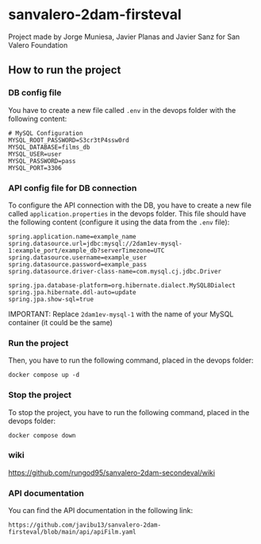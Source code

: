 # sanvalero-2dam-firsteval
Project made by Jorge Muniesa, Javier Planas and Javier Sanz for San Valero Foundation

## How to run the project

### DB config file
You have to create a new file called `.env` in the devops folder with the following content:
```
# MySQL Configuration
MYSQL_ROOT_PASSWORD=S3cr3tP4ssw0rd
MYSQL_DATABASE=films_db
MYSQL_USER=user
MYSQL_PASSWORD=pass
MYSQL_PORT=3306
```

### API config file for DB connection
To configure the API connection with the DB, you have to create a new file called `application.properties` in the devops folder. This file should have the following content (configure it using the data from the `.env` file):
```
spring.application.name=example_name
spring.datasource.url=jdbc:mysql://2dam1ev-mysql-1:example_port/example_db?serverTimezone=UTC
spring.datasource.username=example_user
spring.datasource.password=example_pass
spring.datasource.driver-class-name=com.mysql.cj.jdbc.Driver

spring.jpa.database-platform=org.hibernate.dialect.MySQL8Dialect
spring.jpa.hibernate.ddl-auto=update
spring.jpa.show-sql=true
```
IMPORTANT: Replace `2dam1ev-mysql-1` with the name of your MySQL container (it could be the same)

### Run the project
Then, you have to run the following command, placed in the devops folder:
```
docker compose up -d
```

### Stop the project
To stop the project, you have to run the following command, placed in the devops folder:
```
docker compose down
```
### wiki
https://github.com/rungod95/sanvalero-2dam-secondeval/wiki


### API documentation
You can find the API documentation in the following link:
```
https://github.com/javibu13/sanvalero-2dam-firsteval/blob/main/api/apiFilm.yaml
```
